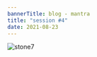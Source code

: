 ```yaml
---
bannerTitle: blog - mantra
title: "session #4"
date: 2021-08-23
---
```


![stone7](/images/mani/mani10/stone7.jpg)  
